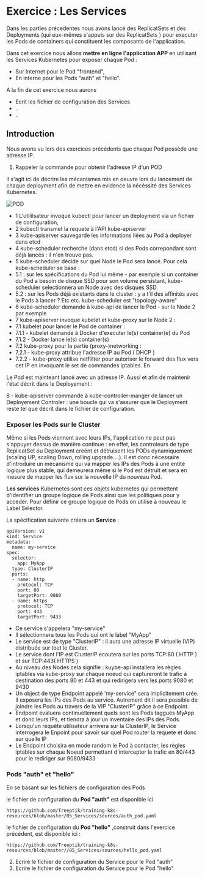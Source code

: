 # Exercice : Les Services 

Dans les parties précedentes nous avons lancé des ReplicatSets et des Deployments (qui eux-mêmes s'appuis sur des ReplicatSets ) pour executer les Pods de containers qui constituent les composants de l'application. 

Dans cet exercice nous allons __mettre en ligne l'application APP__ en utilisant les Services Kubernetes pour exposer chaque Pod : 
- Sur Internet pour le Pod "frontend", 
- En interne pour les Pods "auth" et "hello". 

A la fin de cet exercice nous aurons 
- Ecrit les fichier de configuration des Services 
- ..
- ..


## Introduction 

Nous avons vu lors des exercices précédents que chaque Pod possède une adresse IP. 

1. Rappeler la commande pour obtenir l'adresse IP d'un POD 

Il s'agit ici de décrire les mécanismes mis en oeuvre lors du lancement de chaque deployment afin de mettre en evidence la nécéssité des Services Kubernetes. 

![POD](https://github.com/Treeptik/training-k8s-resources/blob/master/05_Services/images/Treeptik-training-k8s-exo5-workflow_pod.jpg?raw=true "POD")

- 1 L'utililsateur invoque kubectl pour lancer un deployment via un fichier de configuration,
- 2 kubectl transmet la requete à l'API kube-apiserver
- 3 kube-apiserver sauvegarde les informations liées au Pod à deployer dans etcd
- 4 kube-scheduler recherche (dans etcd) si des Pods correpondant sont déjà lancés : il n'en trouve pas. 
- 5 kube-scheduler décide sur quel Node le Pod sera lancé. Pour cela kube-scheduler se base :  
- 5.1 : sur les spécifications du Pod lui même - par exemple si un container du Pod a besoin de disque SSD pour son volume persistant, kube-scheduler selectionnera un Node avec des disques SSD. 
- 5.2 : sur les Pods déjà existants dans le cluster : y a t'il des affinités avec le Pods à lancer ? Etc etc. kube-scheduler est "topology-aware"
- 6 kube-scheduler demande à kube-api de lancer le Pod - sur le Node 2 par exemple 
- 7 kube-apiserver invoque kubelet et kube-proxy sur le Node 2 : 
- 7.1 kubelet pour lancer le Pod de container : 
- 7.1.1 - kubelet demande à Docker d'executer le(s) container(e) du Pod 
- 7.1.2 - Docker lance le(s) container(s) 
- 7.2 kube-proxy pour la partie (proxy-)networking :
- 7.2.1 - kube-proxy attribue l'adresse IP au Pod ( DHCP )
- 7.2.2 - kube-proxy utilise netflilter pour autoriser le forward des flux vers cet IP en invoquant le set de commandes iptables. En

Le Pod est mainteant lancé avec un adresse IP. Aussi et afin de maintenir l'état décrit dans le Deployement : 

8 - kube-apiserver commande à kube-controller-manger de lancer un Deployement Controler : une boucle qui va s'assurer que le Deployment reste tel que décrit dans le fichier de configuration. 

### Exposer les Pods sur le Cluster 

Même si les Pods viennent avec leurs IPs, l'application ne peut pas s'appuyer dessus de manière continue : en effet, les controleurs de type ReplicatSet ou Deployment creént et détruisent les PODs dynamiquement (scaling UP, scaling Down, rolling upgrade....). Il est donc nécessaire d'introduire un mécanisme qui va mapper les IPs des Pods à une entité logique plus stable, qui demeurera même si le Pod est détruit et sera en mesure de mapper les flux sur la nouvelle IP du nouveau Pod.  

__Les services__ Kubernetes sont ces objets kubernetes qui permettent d'identifier un groupe logique de Pods ainsi que les politiques pour y acceder. Pour définir ce groupe logique de Pods on utilise à nouveau le Label Selector. 

La spécification suivante créera un __Service__ :  

```
apiVersion: v1
kind: Service
metadata:
  name: my-service
spec:
  selector:
    app: MyApp
  type: ClusterIP
  ports:
  - name: http
    protocol: TCP
    port: 80
    targetPort: 9080
  - name: https
    protocol: TCP
    port: 443
    targetPort: 9433
```

- Ce service s'appelera "my-service"
- Il sélectionnera tous les Pods qui ont le label "MyApp"
- Le service est de type "ClusterIP" : il aura une adresse IP virtuelle (VIP) distribuée sur tout le Cluster. 
- Le service dont l'IP est ClusterIP ecoutera sur les ports TCP:80 ( HTTP ) et sur TCP:443( HTTPS ) 
- Au niveau des Nodes cela signifie : kuybe-api installera les règles iptables via kube-proxy sur chaque noeud qui captureront le trafic à destination des ports 80 et 443 et qui redirigera vers les ports 9080 et 9430 
- Un object de type Endpoint appelé 'my-service" sera implicitement crée. Il exposera les IPs des Pods au service.  Autrement dit il sera possible de joindre les Pods au travers de la VIP "ClusterIP" grâce à ce Endpoint.    
- Endpoint evaluera continuellement quels sont les Pods taggués MyApp et donc leurs IPs, et tiendra à jour un inventaire des IPs des Pods. 
- Lorsqu'un requête utilisateur arrivera sur la ClusterIP, le Service interrogera le Enpoint pour savoir sur quel Pod router la requete et donc sur quelle IP 
- Le Endpoint choisira en mode random le Pod à contacter, les règles iptables sur chaque Noeud permettant d'intercepter le trafic en 80/443 pour le rediriger sur 9080/9433  

### Pods "auth" et "hello"

En se basant sur les fichiers de configuration des Pods 

le fichier de configuration du __Pod "auth"__ est disponible ici 

`https://github.com/Treeptik/training-k8s-resources/blob/master/05_Services/sources/auth_pod.yaml`

le fichier de configuration du __Pod "hello"__ ,construit dans l'exercice précédent, est disponible ici :

`https://github.com/Treeptik/training-k8s-resources/blob/master//05_Services/sources/hello_pod.yaml`


2. Ecrire le fichier de configuration du Service pour le Pod "auth"
3. Ecrire le fichier de configuration du Service pour le Pod "hello"



